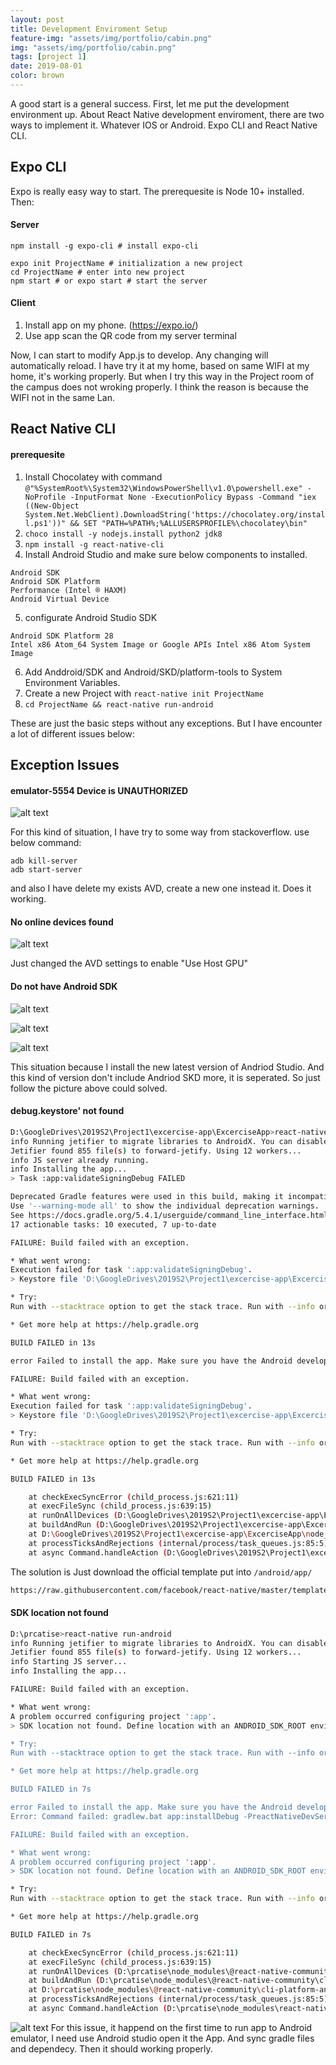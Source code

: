 ```yaml
---
layout: post
title: Development Enviroment Setup
feature-img: "assets/img/portfolio/cabin.png"
img: "assets/img/portfolio/cabin.png"
tags: [project 1]
date: 2019-08-01
color: brown
---
```


A good start is a general success. First, let me put the development environment up. About React Native development enviroment, there are two ways to implement it. Whatever IOS or Android. Expo CLI and React Native CLI.

## Expo CLI

Expo is really easy way to start. The prerequesite is Node 10+ installed. Then:

#### Server
```
npm install -g expo-cli # install expo-cli

expo init ProjectName # initialization a new project
cd ProjectName # enter into new project
npm start # or expo start # start the server
```
#### Client
1. Install app on my phone. (https://expo.io/)
2. Use app scan the QR code from my server terminal

Now, I can start to modify App.js to develop. Any changing will automatically reload. I have try it at my home, based on same WIFI at my home, it's working properly. But when I try this way in the Project room of the campus does not wroking properly. I think the reason is because the WIFI not in the same Lan.


## React Native CLI

#### prerequesite
1. Install Chocolatey with command `@"%SystemRoot%\System32\WindowsPowerShell\v1.0\powershell.exe" -NoProfile -InputFormat None -ExecutionPolicy Bypass -Command "iex ((New-Object System.Net.WebClient).DownloadString('https://chocolatey.org/install.ps1'))" && SET "PATH=%PATH%;%ALLUSERSPROFILE%\chocolatey\bin"`
2. `choco install -y nodejs.install python2 jdk8`
3. `npm install -g react-native-cli`
4. Install Android Studio and make sure below components to installed.
```
Android SDK
Android SDK Platform
Performance (Intel ® HAXM)
Android Virtual Device
```
5. configurate Android Studio SDK
```
Android SDK Platform 28
Intel x86 Atom_64 System Image or Google APIs Intel x86 Atom System Image
```
6. Add Anddroid/SDK and Android/SKD/platform-tools to System Environment Variables.
7. Create a new Project with `react-native init ProjectName`
8. `cd ProjectName && react-native run-android`

These are just the basic steps without any exceptions. But I have encounter a lot of different issues below:

## Exception Issues

#### emulator-5554 Device is UNAUTHORIZED

![alt text](https://github.com/aemooooon/app/blob/master/assets/img/p/001.png?raw=true "emulator-5554 Device is UNAUTHORIZED")

For this kind of situation, I have try to some way from stackoverflow. use below command:
```
adb kill-server
adb start-server
```
and also I have delete my exists AVD, create a new one instead it. Does it working.

#### No online devices found

![alt text](https://github.com/aemooooon/app/blob/master/assets/img/p/002.png?raw=true "No online devices found")

Just changed the AVD settings to enable "Use Host GPU"


#### Do not have Android SDK

![alt text](https://github.com/aemooooon/app/blob/master/assets/img/p/003.png?raw=true "Do not have Android SDK")

![alt text](https://github.com/aemooooon/app/blob/master/assets/img/p/004.png?raw=true "Do not have Android SDK")

![alt text](https://github.com/aemooooon/app/blob/master/assets/img/p/005.png?raw=true "Do not have Android SDK")

This situation because I install the new latest version of Andriod Studio. And this kind of version don't include Andriod SKD more, it is seperated. So just follow the picture above could solved.


#### debug.keystore' not found 
```bash
D:\GoogleDrives\2019S2\Project1\excercise-app\ExcerciseApp>react-native run-android
info Running jetifier to migrate libraries to AndroidX. You can disable it using "--no-jetifier" flag.
Jetifier found 855 file(s) to forward-jetify. Using 12 workers...
info JS server already running.
info Installing the app...
> Task :app:validateSigningDebug FAILED

Deprecated Gradle features were used in this build, making it incompatible with Gradle 6.0.
Use '--warning-mode all' to show the individual deprecation warnings.
See https://docs.gradle.org/5.4.1/userguide/command_line_interface.html#sec:command_line_warnings
17 actionable tasks: 10 executed, 7 up-to-date

FAILURE: Build failed with an exception.

* What went wrong:
Execution failed for task ':app:validateSigningDebug'.
> Keystore file 'D:\GoogleDrives\2019S2\Project1\excercise-app\ExcerciseApp\android\app\debug.keystore' not found for signing config 'debug'.

* Try:
Run with --stacktrace option to get the stack trace. Run with --info or --debug option to get more log output. Run with --scan to get full insights.

* Get more help at https://help.gradle.org

BUILD FAILED in 13s

error Failed to install the app. Make sure you have the Android development environment set up: https://facebook.github.io/react-native/docs/getting-started.html#android-development-environment. Run CLI with --verbose flag for more details.Error: Command failed: gradlew.bat app:installDebug -PreactNativeDevServerPort=8081

FAILURE: Build failed with an exception.

* What went wrong:
Execution failed for task ':app:validateSigningDebug'.
> Keystore file 'D:\GoogleDrives\2019S2\Project1\excercise-app\ExcerciseApp\android\app\debug.keystore' not found for signing config 'debug'.

* Try:
Run with --stacktrace option to get the stack trace. Run with --info or --debug option to get more log output. Run with --scan to get full insights.

* Get more help at https://help.gradle.org

BUILD FAILED in 13s

    at checkExecSyncError (child_process.js:621:11)
    at execFileSync (child_process.js:639:15)
    at runOnAllDevices (D:\GoogleDrives\2019S2\Project1\excercise-app\ExcerciseApp\node_modules\@react-native-community\cli-platform-android\build\commands\runAndroid\runOnAllDevices.js:75:39)
    at buildAndRun (D:\GoogleDrives\2019S2\Project1\excercise-app\ExcerciseApp\node_modules\@react-native-community\cli-platform-android\build\commands\runAndroid\index.js:169:41)
    at D:\GoogleDrives\2019S2\Project1\excercise-app\ExcerciseApp\node_modules\@react-native-community\cli-platform-android\build\commands\runAndroid\index.js:135:12
    at processTicksAndRejections (internal/process/task_queues.js:85:5)
    at async Command.handleAction (D:\GoogleDrives\2019S2\Project1\excercise-app\ExcerciseApp\node_modules\react-native\node_modules\@react-native-community\cli\build\cliEntry.js:160:7)
```
The solution is Just download the official template put into `/android/app/`
```html
https://raw.githubusercontent.com/facebook/react-native/master/template/android/app/debug.keystore
```


#### SDK location not found
```bash
D:\prcatise>react-native run-android
info Running jetifier to migrate libraries to AndroidX. You can disable it using "--no-jetifier" flag.
Jetifier found 855 file(s) to forward-jetify. Using 12 workers...
info Starting JS server...
info Installing the app...

FAILURE: Build failed with an exception.

* What went wrong:
A problem occurred configuring project ':app'.
> SDK location not found. Define location with an ANDROID_SDK_ROOT environment variable or by setting the sdk.dir path in your project's local properties file at 'D:\prcatise\android\local.properties'.

* Try:
Run with --stacktrace option to get the stack trace. Run with --info or --debug option to get more log output. Run with --scan to get full insights.

* Get more help at https://help.gradle.org

BUILD FAILED in 7s

error Failed to install the app. Make sure you have the Android development environment set up: https://facebook.github.io/react-native/docs/getting-started.html#android-development-environment. Run CLI with --verbose flag for more details.
Error: Command failed: gradlew.bat app:installDebug -PreactNativeDevServerPort=8081

FAILURE: Build failed with an exception.

* What went wrong:
A problem occurred configuring project ':app'.
> SDK location not found. Define location with an ANDROID_SDK_ROOT environment variable or by setting the sdk.dir path in your project's local properties file at 'D:\prcatise\android\local.properties'.

* Try:
Run with --stacktrace option to get the stack trace. Run with --info or --debug option to get more log output. Run with --scan to get full insights.

* Get more help at https://help.gradle.org

BUILD FAILED in 7s

    at checkExecSyncError (child_process.js:621:11)
    at execFileSync (child_process.js:639:15)
    at runOnAllDevices (D:\prcatise\node_modules\@react-native-community\cli-platform-android\build\commands\runAndroid\runOnAllDevices.js:74:39)
    at buildAndRun (D:\prcatise\node_modules\@react-native-community\cli-platform-android\build\commands\runAndroid\index.js:158:41)
    at D:\prcatise\node_modules\@react-native-community\cli-platform-android\build\commands\runAndroid\index.js:125:12
    at processTicksAndRejections (internal/process/task_queues.js:85:5)
    at async Command.handleAction (D:\prcatise\node_modules\react-native\node_modules\@react-native-community\cli\build\cliEntry.js:160:7)
```
![alt text](https://github.com/aemooooon/app/blob/master/assets/img/p/008.png?raw=true "SDK location not found")
For this issue, it happend on the first time to run app to Android emulator, I need use Android studio open it the App. And sync gradle files and dependecy. Then it should working properly.


